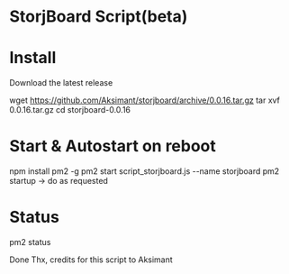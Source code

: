 StorjBoard Script(beta)
=========

Install
=========
Download the latest release

wget https://github.com/Aksimant/storjboard/archive/0.0.16.tar.gz
tar xvf 0.0.16.tar.gz
cd storjboard-0.0.16

Start & Autostart on reboot
=========

npm install pm2 -g
pm2 start script_storjboard.js --name storjboard
pm2 startup
-> do as requested

Status
=========
pm2 status


Done Thx, credits for this script to Aksimant
